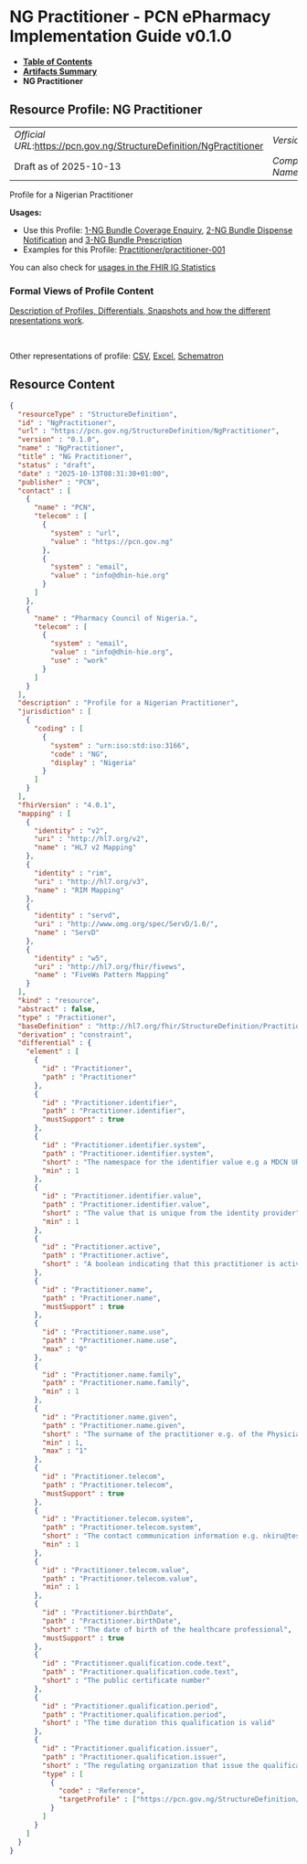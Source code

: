 # NG Practitioner - PCN ePharmacy Implementation Guide v0.1.0

* [**Table of Contents**](toc.md)
* [**Artifacts Summary**](artifacts.md)
* **NG Practitioner**

## Resource Profile: NG Practitioner 

| | |
| :--- | :--- |
| *Official URL*:https://pcn.gov.ng/StructureDefinition/NgPractitioner | *Version*:0.1.0 |
| Draft as of 2025-10-13 | *Computable Name*:NgPractitioner |

 
Profile for a Nigerian Practitioner 

**Usages:**

* Use this Profile: [1-NG Bundle Coverage Enquiry](StructureDefinition-ng-coverage-enquiry-bundle.md), [2-NG Bundle Dispense Notification](StructureDefinition-ng-dispense-notification-bundle.md) and [3-NG Bundle Prescription](StructureDefinition-ng-prescription-bundle.md)
* Examples for this Profile: [Practitioner/practitioner-001](Practitioner-practitioner-001.md)

You can also check for [usages in the FHIR IG Statistics](https://packages2.fhir.org/xig/ePharmacyIG|current/StructureDefinition/NgPractitioner)

### Formal Views of Profile Content

 [Description of Profiles, Differentials, Snapshots and how the different presentations work](http://build.fhir.org/ig/FHIR/ig-guidance/readingIgs.html#structure-definitions). 

 

Other representations of profile: [CSV](StructureDefinition-NgPractitioner.csv), [Excel](StructureDefinition-NgPractitioner.xlsx), [Schematron](StructureDefinition-NgPractitioner.sch) 



## Resource Content

```json
{
  "resourceType" : "StructureDefinition",
  "id" : "NgPractitioner",
  "url" : "https://pcn.gov.ng/StructureDefinition/NgPractitioner",
  "version" : "0.1.0",
  "name" : "NgPractitioner",
  "title" : "NG Practitioner",
  "status" : "draft",
  "date" : "2025-10-13T08:31:38+01:00",
  "publisher" : "PCN",
  "contact" : [
    {
      "name" : "PCN",
      "telecom" : [
        {
          "system" : "url",
          "value" : "https://pcn.gov.ng"
        },
        {
          "system" : "email",
          "value" : "info@dhin-hie.org"
        }
      ]
    },
    {
      "name" : "Pharmacy Council of Nigeria.",
      "telecom" : [
        {
          "system" : "email",
          "value" : "info@dhin-hie.org",
          "use" : "work"
        }
      ]
    }
  ],
  "description" : "Profile for a Nigerian Practitioner",
  "jurisdiction" : [
    {
      "coding" : [
        {
          "system" : "urn:iso:std:iso:3166",
          "code" : "NG",
          "display" : "Nigeria"
        }
      ]
    }
  ],
  "fhirVersion" : "4.0.1",
  "mapping" : [
    {
      "identity" : "v2",
      "uri" : "http://hl7.org/v2",
      "name" : "HL7 v2 Mapping"
    },
    {
      "identity" : "rim",
      "uri" : "http://hl7.org/v3",
      "name" : "RIM Mapping"
    },
    {
      "identity" : "servd",
      "uri" : "http://www.omg.org/spec/ServD/1.0/",
      "name" : "ServD"
    },
    {
      "identity" : "w5",
      "uri" : "http://hl7.org/fhir/fivews",
      "name" : "FiveWs Pattern Mapping"
    }
  ],
  "kind" : "resource",
  "abstract" : false,
  "type" : "Practitioner",
  "baseDefinition" : "http://hl7.org/fhir/StructureDefinition/Practitioner",
  "derivation" : "constraint",
  "differential" : {
    "element" : [
      {
        "id" : "Practitioner",
        "path" : "Practitioner"
      },
      {
        "id" : "Practitioner.identifier",
        "path" : "Practitioner.identifier",
        "mustSupport" : true
      },
      {
        "id" : "Practitioner.identifier.system",
        "path" : "Practitioner.identifier.system",
        "short" : "The namespace for the identifier value e.g a MDCN URL",
        "min" : 1
      },
      {
        "id" : "Practitioner.identifier.value",
        "path" : "Practitioner.identifier.value",
        "short" : "The value that is unique from the identity provider",
        "min" : 1
      },
      {
        "id" : "Practitioner.active",
        "path" : "Practitioner.active",
        "short" : "A boolean indicating that this practitioner is active"
      },
      {
        "id" : "Practitioner.name",
        "path" : "Practitioner.name",
        "mustSupport" : true
      },
      {
        "id" : "Practitioner.name.use",
        "path" : "Practitioner.name.use",
        "max" : "0"
      },
      {
        "id" : "Practitioner.name.family",
        "path" : "Practitioner.name.family",
        "min" : 1
      },
      {
        "id" : "Practitioner.name.given",
        "path" : "Practitioner.name.given",
        "short" : "The surname of the practitioner e.g. of the Physician",
        "min" : 1,
        "max" : "1"
      },
      {
        "id" : "Practitioner.telecom",
        "path" : "Practitioner.telecom",
        "mustSupport" : true
      },
      {
        "id" : "Practitioner.telecom.system",
        "path" : "Practitioner.telecom.system",
        "short" : "The contact communication information e.g. nkiru@test.com | 08092299999",
        "min" : 1
      },
      {
        "id" : "Practitioner.telecom.value",
        "path" : "Practitioner.telecom.value",
        "min" : 1
      },
      {
        "id" : "Practitioner.birthDate",
        "path" : "Practitioner.birthDate",
        "short" : "The date of birth of the healthcare professional",
        "mustSupport" : true
      },
      {
        "id" : "Practitioner.qualification.code.text",
        "path" : "Practitioner.qualification.code.text",
        "short" : "The public certificate number"
      },
      {
        "id" : "Practitioner.qualification.period",
        "path" : "Practitioner.qualification.period",
        "short" : "The time duration this qualification is valid"
      },
      {
        "id" : "Practitioner.qualification.issuer",
        "path" : "Practitioner.qualification.issuer",
        "short" : "The regulating organization that issue the qualification",
        "type" : [
          {
            "code" : "Reference",
            "targetProfile" : ["https://pcn.gov.ng/StructureDefinition/ng-imm-organization"]
          }
        ]
      }
    ]
  }
}

```
